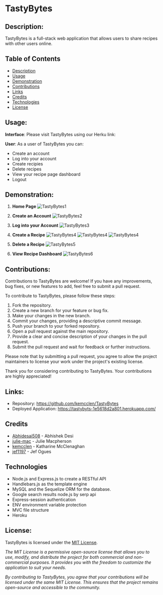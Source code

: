 # TastyBytes

## Description:
TastyBytes is a full-stack web application that allows users to share recipes with other users online.  

## Table of Contents

- [Description](#description)
- [Usage](#usage)
- [Demonstration](#demonstration)
- [Contributions](#contributions)
- [Links](#links)
- [Credits](#credits)
- [Technologies](technologies)
- [License](#license)

## Usage:

**Interface**: Please visit TastyBytes using our Herku link: 

**User**: As a user of TastyBytes you can:
- Create an account
- Log into your account
- Create recipies
- Delete recipes
- View your recipe page dashboard
- Logout


## Demonstration:

1. **Home Page** 
![TastyBytes1](/assets/home.png)

2. **Create an Account** 
![TastyBytes2](/assets/newUser.png)

3. **Log into your Account**
![TastyBytes3](/assets/login.png)

4. **Create a Recipe** 
![TastyBytes4](/assets/createRecipe.png)
![TastyBytes4](/assets/createRecipe2.png)
![TastyBytes4](/assets/recipeCard.png)

5. **Delete a Recipe** 
![TastyBytes5](/assets/recipeDelete.png)

6. **View Recipe Dashboard** 
![TastyBytes6](/assets/recipeDash.png)


## Contributions: 

Contributions to TastyBytes are welcome! If you have any improvements, bug fixes, or new features to add, feel free to submit a pull request.

To contribute to TastyBytes, please follow these steps:

1. Fork the repository.
2. Create a new branch for your feature or bug fix.
3. Make your changes in the new branch.
4. Commit your changes, providing a descriptive commit message.
5. Push your branch to your forked repository.
6. Open a pull request against the main repository.
7. Provide a clear and concise description of your changes in the pull request.
8. Submit the pull request and wait for feedback or further instructions.

Please note that by submitting a pull request, you agree to allow the project maintainers to license your work under the project's existing license.

Thank you for considering contributing to TastyBytes. Your contributions are highly appreciated!

## Links: 
- Repository: https://github.com/kemcclen/TastyBytes
- Deployed Application: https://tastybyts-1e5618d2a801.herokuapp.com/

## Credits
- [Abhidesai508](https://github.com/jaychan0125)  - Abhishek Desi
- [julie-mac](https://github.com/julie-mac)  - Julie Macpherson
- [kemcclen](https://github.com/kemcclen)  - Katharine McClenaghan
- [jef1197](https://github.com/jef1197)  - Jef Ogues

## Technologies

- Node.js and Express.js to create a RESTful API
- Handlebars.js as the template engine
- MySQL and the Sequelize ORM for the database.
- Google search results node.js by serp api
- Express-session authentication
- ENV environment variable protection 
- MVC file structure
- Heroku

## License:
TastyBytes is licensed under the [MIT License](https://opensource.org/license/mit/).

_The MIT License is a permissive open-source license that allows you to use, modify, and distribute the project for both commercial and non-commercial purposes. It provides you with the freedom to customize the application to suit your needs._

_By contributing to TastyBytes, you agree that your contributions will be licensed under the same MIT License. This ensures that the project remains open-source and accessible to the community._
